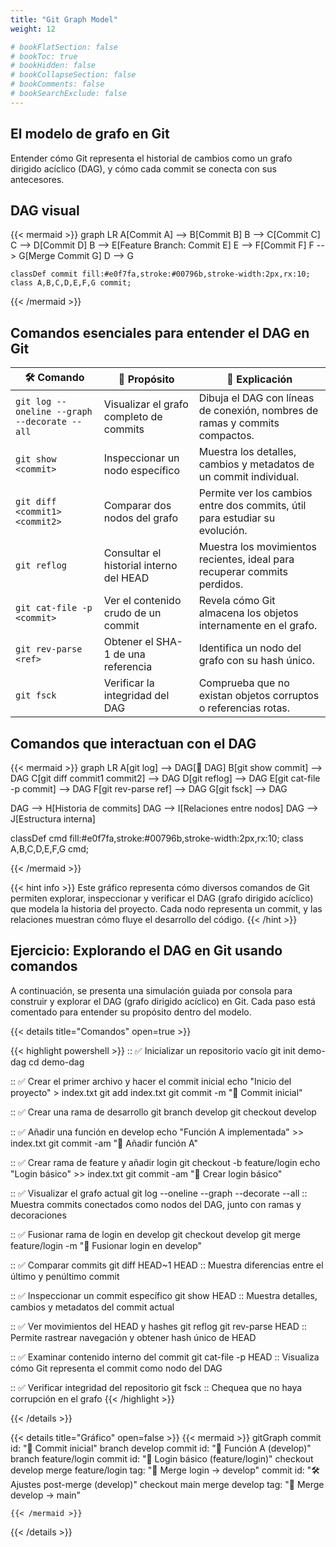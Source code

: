 ```yaml
---
title: "Git Graph Model"
weight: 12

# bookFlatSection: false
# bookToc: true
# bookHidden: false
# bookCollapseSection: false
# bookComments: false
# bookSearchExclude: false
---
```


## **El modelo de grafo en Git**

Entender cómo Git representa el historial de cambios como un grafo dirigido acíclico (DAG), y cómo cada commit se conecta con sus antecesores.

## **DAG visual**

{{< mermaid >}}
graph LR
    A[Commit A] --> B[Commit B]
    B --> C[Commit C]
    C --> D[Commit D]
    B --> E[Feature Branch: Commit E]
    E --> F[Commit F]
    F --> G[Merge Commit G]
    D --> G

    classDef commit fill:#e0f7fa,stroke:#00796b,stroke-width:2px,rx:10;
    class A,B,C,D,E,F,G commit;
    
{{< /mermaid >}}

## **Comandos esenciales para entender el DAG en Git**

| 🛠 Comando                             | 📘 Propósito                                                             | 🧾 Explicación                                                                 |
|--------------------------------------|-------------------------------------------------------------------------|--------------------------------------------------------------------------------|
| `git log --oneline --graph --decorate --all` | Visualizar el grafo completo de commits                                 | Dibuja el DAG con líneas de conexión, nombres de ramas y commits compactos.   |
| `git show <commit>`                  | Inspeccionar un nodo específico                                         | Muestra los detalles, cambios y metadatos de un commit individual.            |
| `git diff <commit1> <commit2>`      | Comparar dos nodos del grafo                                            | Permite ver los cambios entre dos commits, útil para estudiar su evolución.   |
| `git reflog`                         | Consultar el historial interno del HEAD                                 | Muestra los movimientos recientes, ideal para recuperar commits perdidos.     |
| `git cat-file -p <commit>`          | Ver el contenido crudo de un commit                                     | Revela cómo Git almacena los objetos internamente en el grafo.                |
| `git rev-parse <ref>`               | Obtener el SHA-1 de una referencia                                      | Identifica un nodo del grafo con su hash único.                               |
| `git fsck`                           | Verificar la integridad del DAG                                         | Comprueba que no existan objetos corruptos o referencias rotas.               |

## **Comandos que interactuan con el DAG**

{{< mermaid >}}
graph LR
  A[git log] --> DAG[🔗 DAG]
  B[git show commit] --> DAG
  C[git diff commit1 commit2] --> DAG
  D[git reflog] --> DAG
  E[git cat-file -p commit] --> DAG
  F[git rev-parse ref] --> DAG
  G[git fsck] --> DAG

  DAG --> H[Historia de commits]
  DAG --> I[Relaciones entre nodos]
  DAG --> J[Estructura interna]

  classDef cmd fill:#e0f7fa,stroke:#00796b,stroke-width:2px,rx:10;
  class A,B,C,D,E,F,G cmd;

{{< /mermaid >}}

{{< hint info >}}
Este gráfico representa cómo diversos comandos de Git permiten explorar, inspeccionar y verificar el DAG (grafo dirigido acíclico) que modela la historia del proyecto. Cada nodo representa un commit, y las relaciones muestran cómo fluye el desarrollo del código.
{{< /hint >}}

## **Ejercicio: Explorando el DAG en Git usando comandos**

A continuación, se presenta una simulación guiada por consola para construir y explorar el DAG (grafo dirigido acíclico) en Git. Cada paso está comentado para entender su propósito dentro del modelo.

{{< details title="Comandos" open=true >}}

{{< highlight powershell >}}
:: ✅ Inicializar un repositorio vacío
git init demo-dag
cd demo-dag

:: ✅ Crear el primer archivo y hacer el commit inicial
echo "Inicio del proyecto" > index.txt
git add index.txt
git commit -m "🔨 Commit inicial"

:: ✅ Crear una rama de desarrollo
git branch develop
git checkout develop

:: ✅ Añadir una función en develop
echo "Función A implementada" >> index.txt
git commit -am "🧩 Añadir función A"

:: ✅ Crear rama de feature y añadir login
git checkout -b feature/login
echo "Login básico" >> index.txt
git commit -am "🔐 Crear login básico"

:: ✅ Visualizar el grafo actual
git log --oneline --graph --decorate --all
:: Muestra commits conectados como nodos del DAG, junto con ramas y decoraciones

:: ✅ Fusionar rama de login en develop
git checkout develop
git merge feature/login -m "🔗 Fusionar login en develop"

:: ✅ Comparar commits
git diff HEAD~1 HEAD
:: Muestra diferencias entre el último y penúltimo commit

:: ✅ Inspeccionar un commit específico
git show HEAD
:: Muestra detalles, cambios y metadatos del commit actual

:: ✅ Ver movimientos del HEAD y hashes
git reflog
git rev-parse HEAD
:: Permite rastrear navegación y obtener hash único de HEAD

:: ✅ Examinar contenido interno del commit
git cat-file -p HEAD
:: Visualiza cómo Git representa el commit como nodo del DAG

:: ✅ Verificar integridad del repositorio
git fsck
:: Chequea que no haya corrupción en el grafo
{{< /highlight >}}

{{< /details >}}

{{< details title="Gráfico" open=false >}}
    {{< mermaid >}}
        gitGraph
            commit id: "🔨 Commit inicial"
            branch develop
            commit id: "🧩 Función A (develop)"
            branch feature/login
            commit id: "🔐 Login básico (feature/login)"
            checkout develop
            merge feature/login tag: "🔗 Merge login -> develop"
            commit id: "🛠 Ajustes post-merge (develop)"
            checkout main
            merge develop tag: "🚀 Merge develop -> main"

    {{< /mermaid >}}
{{< /details >}}
